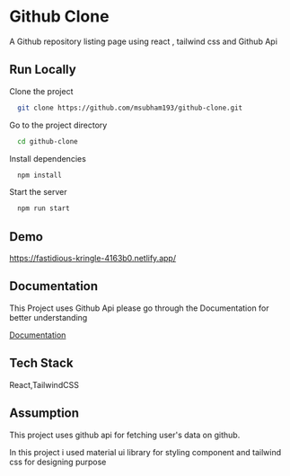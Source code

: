 
# Github Clone

A Github repository listing page using react , tailwind css and Github Api





## Run Locally

Clone the project

```bash
  git clone https://github.com/msubham193/github-clone.git
```

Go to the project directory

```bash
  cd github-clone
```

Install dependencies

```bash
  npm install
```

Start the server

```bash
  npm run start
```


## Demo

https://fastidious-kringle-4163b0.netlify.app/


## Documentation

This Project uses Github Api please go through the Documentation for better understanding

[Documentation](https://docs.github.com/en/rest/reference)


## Tech Stack

 React,TailwindCSS

 



## Assumption

This project uses github api for fetching user's data on github.

In this project i used material ui library for styling component and tailwind css for designing purpose
